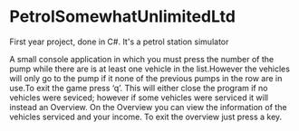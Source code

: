 # PetrolSomewhatUnlimitedLtd
First year project, done in C#. It's a petrol station simulator

A small console application in which you must press the number of the pump while there are is at least
one vehicle in the list.However the vehicles will only go to the pump if it none of the previous pumps
in the row are in use.To exit the game press ‘q’. This will either close the program if no vehicles were
seviced; however if some vehicles  were serviced it will instead an Overview. On the Overview you can view
the information of the vehicles serviced and your income. To exit the overview just press a key. 

